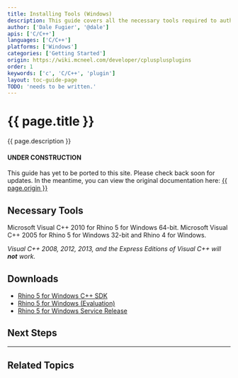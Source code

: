 ```yaml
---
title: Installing Tools (Windows)
description: This guide covers all the necessary tools required to author Rhino plugins in C/C++ on Windows.
author: ['Dale Fugier', '@dale']
apis: ['C/C++']
languages: ['C/C++']
platforms: ['Windows']
categories: ['Getting Started']
origin: https://wiki.mcneel.com/developer/cplusplusplugins
order: 1
keywords: ['c', 'C/C++', 'plugin']
layout: toc-guide-page
TODO: 'needs to be written.'
---
```


# {{ page.title }}

{{ page.description }}

<div class="bs-callout bs-callout-danger">
  <h4>UNDER CONSTRUCTION</h4>
  <p>This guide has yet to be ported to this site.  Please check back soon for updates.  
  In the meantime, you can view the original documentation here:
  <a href="{{ page.origin }}">{{ page.origin }}</a></p>
</div>


## Necessary Tools

Microsoft Visual C++ 2010 for Rhino 5 for Windows 64-bit.
Microsoft Visual C++ 2005 for Rhino 5 for Windows 32-bit and Rhino 4 for Windows.

*Visual C++ 2008, 2012, 2013, and the Express Editions of Visual C++ will **not** work.*

## Downloads

- [Rhino 5 for Windows C++ SDK](http://download.rhino3d.com/rhino/5.0/sdk)
- [Rhino 5 for Windows (Evaluation)](http://download.rhino3d.com/rhino/5.0/evaluation/download)
- [Rhino 5 for Windows Service Release](http://www.rhino3d.com/download/rhino/5.0/sr)

## Next Steps

---

## Related Topics
